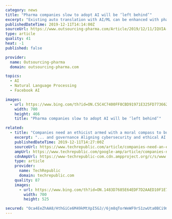 ```yaml
---
category: news
title: "Pharma companies slow to adopt AI will be ‘left behind’"
excerpt: "Existing auto translation with AI/ML can be enhanced with pharma vocabulary to cut down on ... Dr. Yuan has an extensive background in applying econometric and statistical modeling, predictive modeling and machine learning, discrete choice modeling and quantitative market research, combined with patient-level longitudinal data to provide ..."
publishedDateTime: 2019-12-11T14:14:00Z
sourceUrl: https://www.outsourcing-pharma.com/Article/2019/12/11/IQVIA-on-the-adoption-of-AI-and-machine-learning
type: article
quality: 41
heat: -1
published: false

provider:
  name: Outsourcing-pharma
  domain: outsourcing-pharma.com

topics:
  - AI
  - Natural Language Processing
  - Facebook AI

images:
  - url: https://www.bing.com/th?id=ON.C5C4C7400FF8CBD91971E325FD773662
    width: 700
    height: 466
    title: "Pharma companies slow to adopt AI will be ‘left behind’"

related:
  - title: "Companies need an ethicist armed with a moral compass to build trust in AI"
    excerpt: "... and governance Aligning cybersecurity and ethical AI Mitigating bias Increasing transparency To monitor and remove bias in AI, companies should make sure algorithms align with corporate values and ethics, compliance and security and quality standards. When bias could have an adverse social impact, companies should arrange independent ..."
    publishedDateTime: 2019-12-11T14:27:00Z
    sourceUrl: https://www.techrepublic.com/article/companies-need-an-ethicist-armed-with-a-moral-compass-to-build-trust-in-ai/
    ampUrl: https://www.techrepublic.com/google-amp/article/companies-need-an-ethicist-armed-with-a-moral-compass-to-build-trust-in-ai/
    cdnAmpUrl: https://www-techrepublic-com.cdn.ampproject.org/c/s/www.techrepublic.com/google-amp/article/companies-need-an-ethicist-armed-with-a-moral-compass-to-build-trust-in-ai/
    type: article
    provider:
      name: TechRepublic
      domain: techrepublic.com
    quality: 87
    images:
      - url: https://www.bing.com/th?id=ON.1483D7685E64EDF7D2AAED10F1E7BB73
        width: 700
        height: 525

secured: "Oca4EeZhAA8/HthGiCe6M49kMtXpI5GJ//6jm8qTorWeWF9rS1zwUta0BCi9mb7gTjFLLn8ZovZO/FI2y/qWZRCJngjvxOiX0C0sF1Ig/zGfj+7OxPQ8RMRSe5CkSBZ4G1xBPmwDdU8X7KvUqMTt00WPASr8vjyjSUgh0XBST85WS6tDgeDyZm9Pr0VgDr729J0Nb5I9PbUc+fE94CuG2RruHw+Hluf03E2czgGE5gZ5YxwsLUMKcLcjCHFJvP+1dakqo8vc7TdG0VZhSslZgA==;b4XIxe8A/dTmkH2vAetfTg=="
---
```


